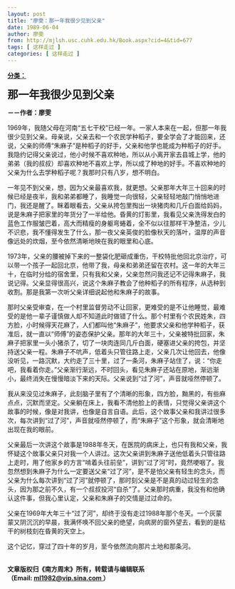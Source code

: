 ```yaml
---
layout: post
title: "廖雯：那一年我很少见到父亲"
date: 1989-06-04
author: 廖雯
from: http://mjlsh.usc.cuhk.edu.hk/Book.aspx?cid=4&tid=677
tags: [ 这样走过 ]
categories: [ 这样走过 ]
---
```


<div style="margin: 15px 10px 10px 0px;">
 <div>
  <span id="ctl00_ContentPlaceHolder1_chapter1_SubjectLabel" style="font-weight:bold;text-decoration:underline;">
   分类：
  </span>
 </div>
 <p>
  <strong>
   <font size="5">
    那一年我很少见到父亲
   </font>
  </strong>
 </p>
 <p>
  <strong>
   －－作者：廖雯
  </strong>
 </p>
 <p>
  1969年，我随父母在河南“五七干校”已经一年。一家人本来在一起，但那一年我很少见到父亲。母亲说，父亲去和一个农民学种稻子，要全学会了才能回来，还说，父亲的师傅“朱麻子”是种稻子的好手，父亲和他学也能成为种稻子的好手。我隐约记得父亲说过，他小时候不喜欢种地，所以从小离开家去县城上学，他的弟弟（我的叔叔）却喜欢种地不喜欢上学，所以成了种地的好手。不喜欢种地的父亲为什么去学种稻子呢？我那时只有八岁，想不明白。
 </p>
 <p>
  一年见不到父亲，想，因为父亲最喜欢我，就更想。父亲那年大年三十回来的时候已经是夜半，我和弟弟都睡了，我睡觉一向很轻，父亲轻轻地敲门悄悄地进门，我还是醒了。眯着眼看去，父亲从挎包里掏出一块猪肉和几斤白面给妈妈，说是朱麻子把家里的年货分了一半给他。昏黄的灯影里，我看见父亲洗得发白的蓝色工作服皱巴着，高大而精瘦的身躯弯蜷着，全不似以往那样干净整洁，少儿不识悲，我不懂得发生了什么，那一夜父亲英俊的脸像秋天的落叶，温厚的声音像远处的炊烟，至今依然清晰地映在我的眼里和心底。
 </p>
 <p>
  1973年，父亲的腰被掉下来的一整袋化肥砸成重伤，干校特批他回北京治疗，可以带一个孩子一起回北京，他带了我，母亲和弟弟还留在农村。这一年的大年三十，在临时分给的宿舍里，只有我和父亲，父亲忽然问我还记不记得朱麻子，我说记得。父亲显得很高兴，说这个朱麻子教会了他种稻子的所有程序，从选种到收割。那是我第一次听父亲详细说起他和朱麻子的故事。
 </p>
 <p>
  那时父亲受审查，在一个村里监督劳动不让回家，更难受的是不让他睡觉，最难受的是他一辈子谨慎做人却不知道此时做错了什么。那个村里有个农民姓朱，四方脸，小时候得天花麻了，人们都叫他“朱麻子”，他要求父亲和他学种稻子，获准后，就一直以“师傅”的姿态保护父亲。那年的大年三十，父亲被特批回家，朱麻子把家里一头小猪杀了，切了一块肉连同几斤白面，硬塞进父亲的挎包，并坚持送父亲一程。朱麻子不吭声，低着头只管往路上走，父亲几次让他回去，他像没听见，一路沉默，大约走了三十里，过了一条河，朱麻子站住了，说：“你走吧，我看着你走。”父亲渐行渐远，不时回头，看见朱麻子还站在原地，渐远渐小，最终消失在慢慢暗淡下来的天际。父亲说到“过了河”，声音就哑然停顿了。
 </p>
 <p>
  我从来没见过朱麻子，此刻脑子里有了个清晰的形象，四方脸，黝黑的，有些麻点点，沉默而坚定。父亲躺在床上，我看不清他脸上的表情，只觉得父亲讲这个故事的时候，像是对我讲，也像是自言自语。此后，这个故事父亲和我讲过很多次，每次讲到“过了河”，声音就哑然停顿了，而“朱麻子”这个形象，就会清晰地出现在我的眼前。
 </p>
 <p>
  父亲最后一次讲这个故事是1988年冬天，在医院的病床上，也只有我和父亲，我怀疑这个故事父亲只对我一个人讲过。这次父亲讲到朱麻子送他低着头只管往路上走时，用了他家乡的方言“啃着头往前垒”，讲到“过了河”时，竟然哽咽了。我忽然想到朱麻子为什么一定要送父亲“过了河”，是不是怕父亲有轻生的念头，而父亲为什么每次讲到“过了河”就停顿了，那时刻父亲是不是真的动过轻生的念头，因为那之前不久，有一个叔叔投河“自杀”了。父亲那时病重，我没有和他确认这件事，但我心里认定，父亲和朱麻子的交情是过过命的。
 </p>
 <p>
  父亲在1969年大年三十“过了河”，却终于没有走过1988年那个冬天。一个灰蒙蒙又阴沉沉的早晨，我满怀唤不回父亲的绝望，向病房的窗外望去，看到的是枯干的树枝刻在昏黄的天空上。
 </p>
 <p>
  这个记忆，穿过了四十年的岁月，至今依然流向那片土地和那条河。
 </p>
 <p>
  <br/>
  <strong>
   文章版权归《南方周末》所有，转载请与编辑联系
   <br/>
   （Email:
  </strong>
  <a href="mailto:ml1982@vip.sina.com">
   <strong>
    ml1982@vip.sina.com
   </strong>
  </a>
  <strong>
   ）
  </strong>
 </p>
</div>

